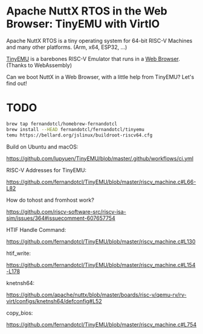 # Apache NuttX RTOS in the Web Browser: TinyEMU with VirtIO

Apache NuttX RTOS is a tiny operating system for 64-bit RISC-V Machines and many other platforms. (Arm, x64, ESP32, ...)

[TinyEMU](https://github.com/fernandotcl/TinyEMU) is a barebones RISC-V Emulator that runs in a [Web Browser](https://www.barebox.org/jsbarebox/?graphic=1). (Thanks to WebAssembly)

Can we boot NuttX in a Web Browser, with a little help from TinyEMU? Let's find out!

# TODO

```bash
brew tap fernandotcl/homebrew-fernandotcl
brew install --HEAD fernandotcl/fernandotcl/tinyemu
temu https://bellard.org/jslinux/buildroot-riscv64.cfg
```

Build on Ubuntu and macOS:

https://github.com/lupyuen/TinyEMU/blob/master/.github/workflows/ci.yml

RISC-V Addresses for TinyEMU:

https://github.com/fernandotcl/TinyEMU/blob/master/riscv_machine.c#L66-L82

How do tohost and fromhost work?

https://github.com/riscv-software-src/riscv-isa-sim/issues/364#issuecomment-607657754

HTIF Handle Command:

https://github.com/fernandotcl/TinyEMU/blob/master/riscv_machine.c#L130

htif_write:

https://github.com/fernandotcl/TinyEMU/blob/master/riscv_machine.c#L154-L178

knetnsh64:

https://github.com/apache/nuttx/blob/master/boards/risc-v/qemu-rv/rv-virt/configs/knetnsh64/defconfig#L52

copy_bios:

https://github.com/fernandotcl/TinyEMU/blob/master/riscv_machine.c#L754
